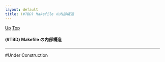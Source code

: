 ```yaml
---
layout: default
title: (#TBD) Makefile の内部構造
---
```

[Up](no3yhpM-MW.html) [Top](../index.html)

#### (#TBD) Makefile の内部構造

--- 
#Under Construction






